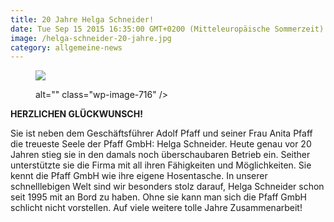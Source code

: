 ```yaml
---
title: 20 Jahre Helga Schneider!
date: Tue Sep 15 2015 16:35:00 GMT+0200 (Mitteleuropäische Sommerzeit)
image: /helga-schneider-20-jahre.jpg
category: allgemeine-news
---
```


<figure class="wp-block-image size-large"><img loading="lazy"   src="/helga-schneider-20-jahre.jpg" 

<!--more-->

alt="" class="wp-image-716"   /></figure>



<strong>HERZLICHEN GLÜCKWUNSCH!</strong></p>



<p>Sie ist neben dem Geschäftsführer Adolf Pfaff und seiner Frau Anita Pfaff die treueste Seele der Pfaff GmbH: Helga Schneider. Heute genau vor 20 Jahren stieg sie in den damals noch überschaubaren Betrieb ein. Seither unterstützte sie die Firma mit all ihren Fähigkeiten und Möglichkeiten. Sie kennt die Pfaff GmbH wie ihre eigene Hosentasche. In unserer schnelllebigen Welt sind wir besonders stolz darauf, Helga Schneider schon seit 1995 mit an Bord zu haben. Ohne sie kann man sich die Pfaff GmbH schlicht nicht vorstellen. Auf viele weitere tolle Jahre Zusammenarbeit!</p>

